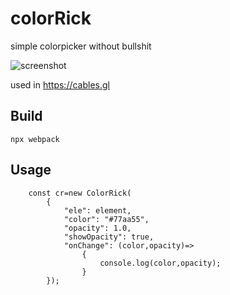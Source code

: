 # colorRick

simple colorpicker without bullshit

![screenshot](https://github.com/pandrr/colorRick/assets/98792/4d580d68-1848-4cea-8f3e-f03c63ac521e)

used in https://cables.gl

## Build

`npx webpack`

## Usage

```
    const cr=new ColorRick(
        {
            "ele": element,
            "color": "#77aa55",
            "opacity": 1.0,
            "showOpacity": true,
            "onChange": (color,opacity)=>
                {
                    console.log(color,opacity);
                }
        });
    

```